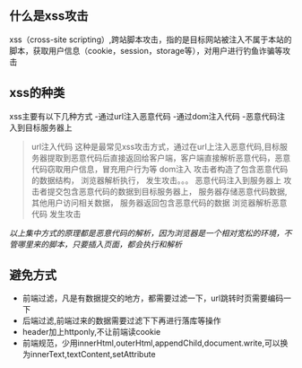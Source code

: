 ## 什么是xss攻击
xss（cross-site scripting）,跨站脚本攻击，指的是目标网站被注入不属于本站的脚本，获取用户信息（cookie，session，storage等），对用户进行钓鱼诈骗等攻击
## xss的种类
xss主要有以下几种方式
-通过url注入恶意代码
-通过dom注入代码
-恶意代码注入到目标服务器上
> url注入代码
这种是最常见xss攻击方式，通过在url上注入恶意代码,目标服务器提取到恶意代码后直接返回给客户端，客户端直接解析恶意代码，恶意代码窃取用户信息，冒充用户行为等
> dom注入
攻击者构造了包含恶意代码的数据结构，
浏览器解析执行，
发生攻击。。。
> 恶意代码注入到服务器上
攻击者提交包含恶意代码的数据到目标服务器上，
服务器存储恶意代码数据,其他用户访问相关数据，
服务器返回包含恶意代码的数据
浏览器解析恶意代码
发生攻击

*以上集中方式的原理都是恶意代码的解析，因为浏览器是一个相对宽松的环境，不管哪里来的脚本，只要插入页面，都会执行和解析*

## 避免方式
- 前端过滤，凡是有数据提交的地方，都需要过滤一下，url跳转时页需要编码一下
- 后端过滤,前端过来的数据需要过滤下下再进行落库等操作
- header加上httponly,不让前端读cookie
- 前端规范，少用innerHtml,outerHtml,appendChild,document.write,可以换为innerText,textContent,setAttribute